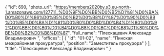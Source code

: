 {
    "id": 690,
    "photo_url": "https://members2020by.s3.eu-north-1.amazonaws.com/127711_%D0%9F%D0%BB%D0%B5%D1%81%D0%BA%D0%B0%D1%86%D0%B5%D0%B2%D0%B8%D1%87%D0%90%D0%BB%D0%B5%D0%BA%D1%81%D0%B0%D0%BD%D0%B4%D1%80%D0%92%D0%BB%D0%B0%D0%B4%D0%B8%D0%BC%D0%B8%D1%80%D0%BE%D0%B2%D0%B8%D1%87",
    "full_name": "Плескацевич Александр Владимирович ",
    "offices": [
        {
            "id": "01-02",
            "name": "Пинская межрайонная прокуратура",
            "position": "Заместитель прокурора"
        }
    ],
    "title": "Плескацевич Александр Владимирович "
}